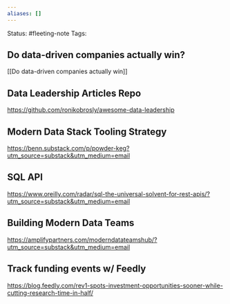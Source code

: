 ```yaml
---
aliases: []
---
```

Status: #fleeting-note
Tags: 
## Do data-driven companies actually win?
[[Do data-driven companies actually win]]

## Data Leadership Articles Repo
https://github.com/ronikobrosly/awesome-data-leadership

## Modern Data Stack Tooling Strategy
https://benn.substack.com/p/powder-keg?utm_source=substack&utm_medium=email

## SQL API
https://www.oreilly.com/radar/sql-the-universal-solvent-for-rest-apis/?utm_source=substack&utm_medium=email

## Building Modern Data Teams
https://amplifypartners.com/moderndatateamshub/?utm_source=substack&utm_medium=email

## Track funding events w/ Feedly
https://blog.feedly.com/rev1-spots-investment-opportunities-sooner-while-cutting-research-time-in-half/